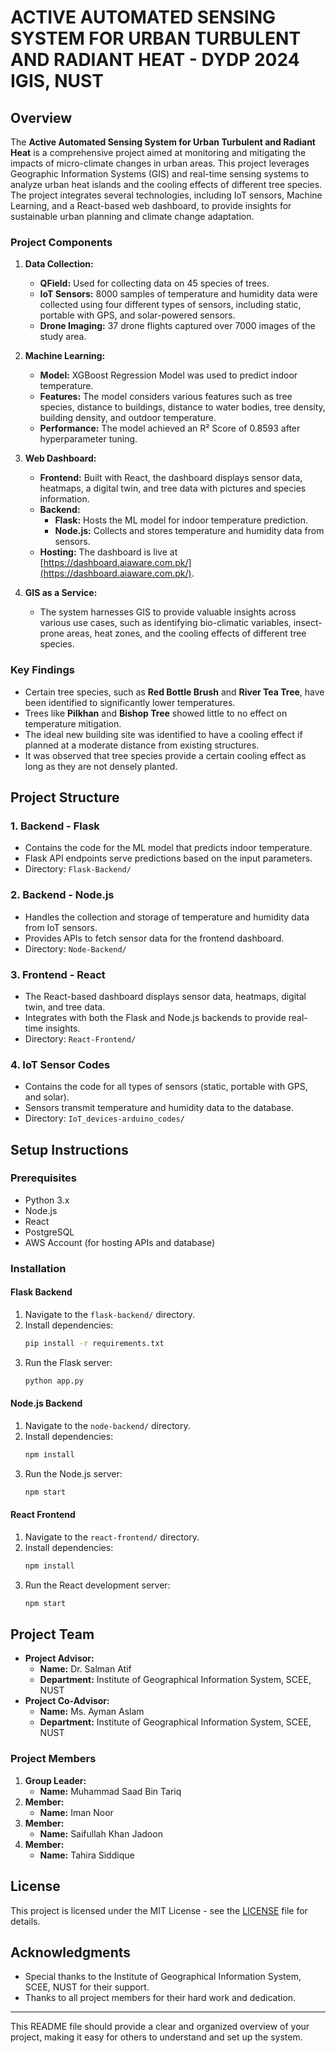 
# ACTIVE AUTOMATED SENSING SYSTEM FOR URBAN TURBULENT AND RADIANT HEAT - DYDP 2024 IGIS, NUST

## Overview

The **Active Automated Sensing System for Urban Turbulent and Radiant Heat** is a comprehensive project aimed at monitoring and mitigating the impacts of micro-climate changes in urban areas. This project leverages Geographic Information Systems (GIS) and real-time sensing systems to analyze urban heat islands and the cooling effects of different tree species. The project integrates several technologies, including IoT sensors, Machine Learning, and a React-based web dashboard, to provide insights for sustainable urban planning and climate change adaptation.

### Project Components
1. **Data Collection:**
   - **QField:** Used for collecting data on 45 species of trees.
   - **IoT Sensors:** 8000 samples of temperature and humidity data were collected using four different types of sensors, including static, portable with GPS, and solar-powered sensors.
   - **Drone Imaging:** 37 drone flights captured over 7000 images of the study area.

2. **Machine Learning:**
   - **Model:** XGBoost Regression Model was used to predict indoor temperature.
   - **Features:** The model considers various features such as tree species, distance to buildings, distance to water bodies, tree density, building density, and outdoor temperature.
   - **Performance:** The model achieved an R² Score of 0.8593 after hyperparameter tuning.

3. **Web Dashboard:**
   - **Frontend:** Built with React, the dashboard displays sensor data, heatmaps, a digital twin, and tree data with pictures and species information.
   - **Backend:**
     - **Flask:** Hosts the ML model for indoor temperature prediction.
     - **Node.js:** Collects and stores temperature and humidity data from sensors.
   - **Hosting:** The dashboard is live at [https://dashboard.aiaware.com.pk/](https://dashboard.aiaware.com.pk/).

4. **GIS as a Service:**
   - The system harnesses GIS to provide valuable insights across various use cases, such as identifying bio-climatic variables, insect-prone areas, heat zones, and the cooling effects of different tree species.

### Key Findings
- Certain tree species, such as **Red Bottle Brush** and **River Tea Tree**, have been identified to significantly lower temperatures.
- Trees like **Pilkhan** and **Bishop Tree** showed little to no effect on temperature mitigation.
- The ideal new building site was identified to have a cooling effect if planned at a moderate distance from existing structures.
- It was observed that tree species provide a certain cooling effect as long as they are not densely planted.

## Project Structure

### 1. **Backend - Flask**
   - Contains the code for the ML model that predicts indoor temperature.
   - Flask API endpoints serve predictions based on the input parameters.
   - Directory: `Flask-Backend/`

### 2. **Backend - Node.js**
   - Handles the collection and storage of temperature and humidity data from IoT sensors.
   - Provides APIs to fetch sensor data for the frontend dashboard.
   - Directory: `Node-Backend/`

### 3. **Frontend - React**
   - The React-based dashboard displays sensor data, heatmaps, digital twin, and tree data.
   - Integrates with both the Flask and Node.js backends to provide real-time insights.
   - Directory: `React-Frontend/`

### 4. **IoT Sensor Codes**
   - Contains the code for all types of sensors (static, portable with GPS, and solar).
   - Sensors transmit temperature and humidity data to the database.
   - Directory: `IoT_devices-arduino_codes/`

## Setup Instructions

### Prerequisites
- Python 3.x
- Node.js
- React
- PostgreSQL
- AWS Account (for hosting APIs and database)

### Installation

#### Flask Backend
1. Navigate to the `flask-backend/` directory.
2. Install dependencies:
   ```bash
   pip install -r requirements.txt
   ```
3. Run the Flask server:
   ```bash
   python app.py
   ```

#### Node.js Backend
1. Navigate to the `node-backend/` directory.
2. Install dependencies:
   ```bash
   npm install
   ```
3. Run the Node.js server:
   ```bash
   npm start
   ```

#### React Frontend
1. Navigate to the `react-frontend/` directory.
2. Install dependencies:
   ```bash
   npm install
   ```
3. Run the React development server:
   ```bash
   npm start
   ```

## Project Team

- **Project Advisor:**
  - **Name:** Dr. Salman Atif
  - **Department:** Institute of Geographical Information System, SCEE, NUST
- **Project Co-Advisor:**
  - **Name:** Ms. Ayman Aslam
  - **Department:** Institute of Geographical Information System, SCEE, NUST

### Project Members
1. **Group Leader:** 
   - **Name:** Muhammad Saad Bin Tariq
2. **Member:** 
   - **Name:** Iman Noor
3. **Member:** 
   - **Name:** Saifullah Khan Jadoon
4. **Member:** 
   - **Name:** Tahira Siddique

## License

This project is licensed under the MIT License - see the [LICENSE](LICENSE) file for details.

## Acknowledgments

- Special thanks to the Institute of Geographical Information System, SCEE, NUST for their support.
- Thanks to all project members for their hard work and dedication.

---

This README file should provide a clear and organized overview of your project, making it easy for others to understand and set up the system.
